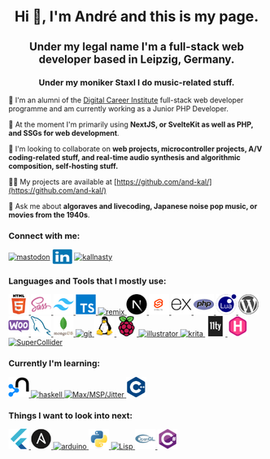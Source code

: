 <h1 align="center">Hi 👋, I'm André and this is my page.</h1>
<h2 align="center">Under my legal name I'm a full-stack web developer based in Leipzig, Germany.</h2>
<h3 align="center">Under my moniker Staxl I do music-related stuff.</h3>

🔭 I'm an alumni of the [Digital Career Institute](https://digitalcareerinstitute.org/) full-stack web developer
programme and am currently working as a Junior PHP Developer.

📌 At the moment I'm primarily using **NextJS, or SvelteKit as well as PHP, and SSGs for web development**.

👾 I'm looking to collaborate on **web projects, microcontroller projects, A/V coding-related stuff, and real-time
audio synthesis and algorithmic composition, self-hosting stuff.**

👨‍💻 My projects are available at [https://github.com/and-kal/](https://github.com/and-kal/)

💬 Ask me about **algoraves and livecoding, Japanese noise pop music, or movies from the 1940s**.

<h3 align="left">Connect with me:</h3>
<p align="left">
    <a href="https://sonomu.club/@staxl" target="blank"><img align="center"
            src="https://upload.wikimedia.org/wikipedia/commons/4/48/Mastodon_Logotype_%28Simple%29.svg" alt="mastodon"
            height="30" width="40" /></a>
    <a href="https://www.linkedin.com/in/andr%C3%A9-k-578791230/" target="blank"><img align="center"
            src="https://raw.githubusercontent.com/devicons/devicon/master/icons/linkedin/linkedin-plain.svg"
            alt="linkedin" height="30" width="40" /></a>
    <a href="https://dev.to/kallnasty" target="blank"><img align="center"
            src="https://cdn.jsdelivr.net/npm/simple-icons@3.0.1/icons/dev-dot-to.svg" alt="kallnasty" height="30"
            width="40" /></a>
</p>

<h3 align="left">Languages and Tools that I mostly use:</h3>
<p align="left">
    <a href="https://www.w3.org/html/" target="_blank" rel="noopener noreferrer"> <img
            src="https://raw.githubusercontent.com/devicons/devicon/master/icons/html5/html5-original-wordmark.svg"
            alt="html5" width="40" height="40" />
    </a>
    <a href="https://sass-lang.com" target="_blank" rel="noopener noreferrer"> <img
            src="https://raw.githubusercontent.com/devicons/devicon/master/icons/sass/sass-original.svg" alt="sass"
            width="40" height="40" />
    </a>
    <a href="https://tailwindcss.com/" target="_blank" rel="noopener noreferrer"> <img
            src="https://raw.githubusercontent.com/devicons/devicon/master/icons/tailwindcss/tailwindcss-original.svg"
            alt="Tailwind" width="40" height="40" />
    </a>
    <a href="https://www.typescriptlang.org/" target="_blank" rel="noopener noreferrer"> <img
            src="https://raw.githubusercontent.com/devicons/devicon/master/icons/typescript/typescript-original.svg"
            alt="typescript" width="40" height="40" />
    </a>
    <a href="http://remix.run" target="_blank" rel="noopener noreferrer"> <img
            src="https://avatars.githubusercontent.com/u/72662859" alt="remix" width="40" height="40" />
    </a>
    <a href="https://github.com/vercel/next.js/" target="_blank" rel="noopener noreferrer"> <img
            src="https://raw.githubusercontent.com/devicons/devicon/master/icons/nextjs/nextjs-original.svg"
            alt="nextjs" width="40" height="40" />
    </a>
    <a href="https://svelte.dev" target="_blank" rel="noopener noreferrer"> <img
            src="https://raw.githubusercontent.com/devicons/devicon/master/icons/svelte/svelte-original-wordmark.svg"
            alt="svelte" width="40" height="40" />
    </a>
    <a href="https://expressjs.com/" target="_blank" rel="noopener noreferrer"> <img
            src="https://raw.githubusercontent.com/devicons/devicon/master/icons/express/express-original.svg"
            alt="express" width="40" height="40" />
    </a>
    <a href="https://www.php.net" target="_blank" rel="noopener noreferrer"> <img
            src="https://raw.githubusercontent.com/devicons/devicon/master/icons/php/php-original.svg" alt="php"
            width="40" height="40" />
    </a>
    <a href="https://lua.org/" target="_blank" rel="noopener noreferrer">
        <img src="https://github.com/devicons/devicon/raw/master/icons/lua/lua-original.svg"
            alt="lua" width="40" height="40" />
    </a>
    <a href="https://wordpress.com/" target="_blank" rel="noopener noreferrer"> <img
            src="https://raw.githubusercontent.com/devicons/devicon/master/icons/wordpress/wordpress-plain.svg"
            alt="WordPress" width="40" height="40" />
    </a>
    <a href="https://woocommerce.com" target="_blank" rel="noopener noreferrer"> <img
            src="https://raw.githubusercontent.com/devicons/devicon/master/icons/woocommerce/woocommerce-plain.svg"
            alt="WooCommerce" width="40" height="40" />
    </a>
    <a href="https://www.mysql.com/" target="_blank" rel="noopener noreferrer"> <img
            src="https://raw.githubusercontent.com/devicons/devicon/master/icons/mysql/mysql-original.svg" alt="MySQL"
            width="40" height="40" />
    </a>
    <a href="https://www.mongodb.com/" target="_blank" rel="noopener noreferrer"> <img
            src="https://raw.githubusercontent.com/devicons/devicon/master/icons/mongodb/mongodb-original-wordmark.svg"
            alt="mongodb" width="40" height="40" />
    </a>
    <a href="https://git-scm.com/" target="_blank" rel="noopener noreferrer"> <img
            src="https://www.vectorlogo.zone/logos/git-scm/git-scm-icon.svg" alt="git" width="40" height="40" />
    </a>
    <a href="https://www.linux.org/" target="_blank" rel="noopener noreferrer"> <img
            src="https://raw.githubusercontent.com/devicons/devicon/master/icons/linux/linux-original.svg" alt="linux"
            width="40" height="40" />
    </a>
    <a href="https://www.raspberrypi.org/" target="_blank" rel="noopener noreferrer"> <img
            src="https://raw.githubusercontent.com/devicons/devicon/master/icons/raspberrypi/raspberrypi-original.svg"
            alt="raspberrypi" width="40" height="40" />
    </a>
    <a href="https://www.adobe.com/in/products/illustrator.html" target="_blank" rel="noopener noreferrer"> <img
            src="https://www.vectorlogo.zone/logos/adobe_illustrator/adobe_illustrator-icon.svg" alt="illustrator"
            width="40" height="40" />
    </a>
    <a href="https://krita.org" target="_blank" rel="noopener noreferrer"> <img
            src="https://upload.wikimedia.org/wikipedia/commons/7/73/Calligrakrita-base.svg" alt="krita" width="40"
            height="40" />
    </a>
    <a href="https://github.com/11ty/eleventy" target="_blank" rel="noopener noreferrer"> <img
            src="https://raw.githubusercontent.com/devicons/devicon/master/icons/eleventy/eleventy-original.svg"
            alt="11ty" width="40" height="40" />
    </a>
    <a href="https://github.com/gohugoio/hugo" target="_blank" rel="noopener noreferrer"> <img
            src="https://raw.githubusercontent.com/devicons/devicon/master/icons/hugo/hugo-original.svg" alt="Hugo"
            width="40" height="40" />
    </a>
    <a href="https://supercollider.github.io/" target="_blank" rel="noopener noreferrer"> <img
            src="https://doc.sccode.org/images/SC_icon.png" alt="SuperCollider" width="40" height="40" />
    </a>
</p>

<h3 align="left">Currently I'm learning:</h3>

<a href="https://neo4j.com/" target="_blank" rel="noopener noreferrer">
    <img src="https://raw.githubusercontent.com/devicons/devicon/master/icons/neo4j/neo4j-original.svg" alt="neo4j"
        width="40" height="40" />
</a>
<a href="https://www.haskell.org/" target="_blank" rel="noopener noreferrer">
    <img src="https://upload.wikimedia.org/wikipedia/commons/1/1c/Haskell-Logo.svg" alt="haskell" width="40"
        height="40" />
</a>
<a href="https://cycling74.com/products/max" target="_blank" rel="noopener noreferrer">
    <img src="https://cycling74-docs-production.nyc3.digitaloceanspaces.com/legacy/img/max8_logo.svg" alt="Max/MSP/Jitter" width="40" height="40" />
</a>
<a href="https://learncpp.com" target="_blank" rel="noopener noreferrer">
    <img src="https://raw.githubusercontent.com/devicons/devicon/refs/heads/master/icons/cplusplus/cplusplus-plain.svg" alt="C++" width="40" height="40" />
</a>

<h3 align="left">Things I want to look into next:</h3>

<p align="left">
    <a href="https://flutter.dev/" target="_blank" rel="noopener noreferrer">
        <img src="https://raw.githubusercontent.com/devicons/devicon/master/icons/flutter/flutter-original.svg"
            alt="flutter" width="40" height="40" />
    </a>
    <a href="https://www.ansible.com/" target="_blank" rel="noopener noreferrer">
        <img src="https://raw.githubusercontent.com/devicons/devicon/master/icons/ansible/ansible-original.svg"
            alt="Ansible" width="40" height="40" />
    </a>
    <a href="https://www.arduino.cc/" target="_blank" rel="noopener noreferrer">
        <img src="https://cdn.worldvectorlogo.com/logos/arduino-1.svg" alt="arduino" width="40" height="40" />
    </a>
    <a href="https://www.python.org/" target="_blank" rel="noopener noreferrer">
        <img src="https://raw.githubusercontent.com/devicons/devicon/master/icons/python/python-original.svg"
            alt="python" width="40" height="40" />
    </a>
    <a href="https://lispcookbook.github.io/cl-cookbook/" target="_blank" rel="noopener noreferrer">
        <img src="https://lispcookbook.github.io/cl-cookbook/assets/cl-logo-blue.png" alt="Lisp" width="40"
            height="40" />
    </a>
    <a href="https://www.opengl.org/" target="_blank" rel="noopener noreferrer">
        <img src="https://raw.githubusercontent.com/devicons/devicon/master/icons/opengl/opengl-original.svg"
            alt="opengl" width="40" height="40" />
    </a>
    <a href="https://www.w3schools.com/cs/" target="_blank" rel="noopener noreferrer">
        <img src="https://raw.githubusercontent.com/devicons/devicon/master/icons/csharp/csharp-original.svg"
            alt="csharp" width="40" height="40" />
    </a>

</p>
